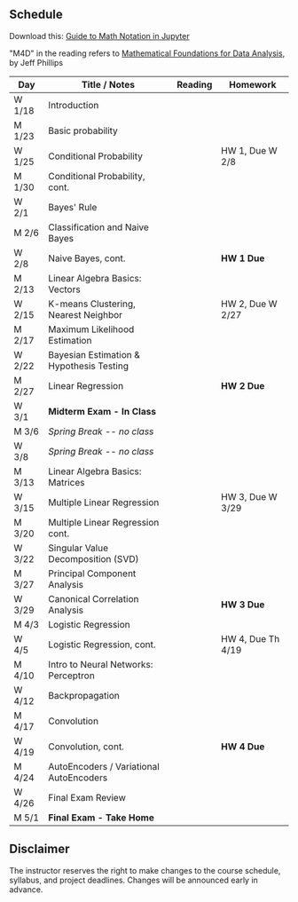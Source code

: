## Schedule

Download this: [Guide to Math Notation in Jupyter](examples/MathNotationGuide.ipynb)

"M4D" in the reading refers to [Mathematical Foundations for Data Analysis](http://www.cs.utah.edu/~jeffp/M4D/M4D.html), by Jeff Phillips

| Day      | Title / Notes                                                      | Reading         | Homework                                   |
|----------|--------------------------------------------------------------------|-----------------|--------------------------------------------|
| W 1/18  | Introduction                                                        |                 |                                            |
| M 1/23  | Basic probability                                                   |  |                                      |
| W 1/25  | Conditional Probability                                             |  | HW 1, Due W 2/8                            |
| M 1/30  | Conditional Probability, cont.                                      |      |                                                       |
| W 2/1   | Bayes' Rule                                                         |    |                                            |
| M 2/6   | Classification and Naive Bayes |           |           |
| W 2/8   | Naive Bayes, cont.                                  |                 | **HW 1 Due**  |
| M 2/13  | Linear Algebra Basics: Vectors |  |   |
| W 2/15  | K-means Clustering, Nearest Neighbor|   | HW 2, Due W 2/27 |
| M 2/17  | Maximum Likelihood Estimation|  |  |
| W 2/22  | Bayesian Estimation & Hypothesis Testing | |  |
| M 2/27  | Linear Regression| | **HW 2 Due** |
| W 3/1   | **Midterm Exam - In Class**  |   |    |
| M 3/6   | *Spring Break -- no class* | | |
| W 3/8   | *Spring Break -- no class* | | |
| M 3/13  | Linear Algebra Basics: Matrices |   |   | 
| W 3/15  | Multiple Linear Regression  |   | HW 3, Due W 3/29 |
| M 3/20  | Multiple Linear Regression cont. |         |  |
| W 3/22  | Singular Value Decomposition (SVD) |  |   |
| M 3/27  | Principal Component Analysis |  |  |
| W 3/29  | Canonical Correlation Analysis |  | **HW 3 Due** |
| M 4/3   | Logistic Regression |  |  |
| W 4/5   | Logistic Regression, cont. |         | HW 4, Due Th 4/19 |
| M 4/10  | Intro to Neural Networks: Perceptron|   |        |
| W 4/12  | Backpropagation |         |    |
| M 4/17  | Convolution |         |  |
| W 4/19  | Convolution, cont. |  |**HW 4 Due** |
| M 4/24  | AutoEncoders / Variational AutoEncoders |    |   |
| W 4/26  | Final Exam Review |   |   |
| M 5/1   | **Final Exam - Take Home** |   |   |


## Disclaimer

The instructor reserves the right to make changes to the course schedule, syllabus, and project deadlines. Changes will be announced early in advance.
